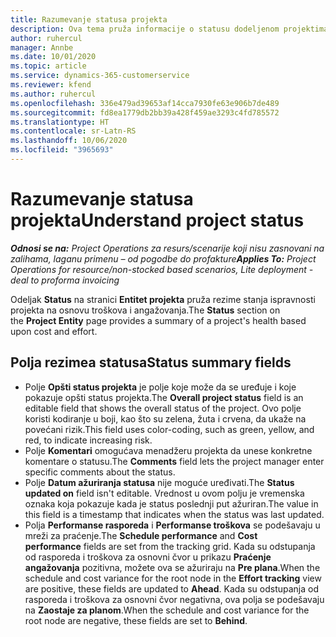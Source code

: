```yaml
---
title: Razumevanje statusa projekta
description: Ova tema pruža informacije o statusu dodeljenom projektima u usluzi Dynamics 365 Project Operations.
author: ruhercul
manager: Annbe
ms.date: 10/01/2020
ms.topic: article
ms.service: dynamics-365-customerservice
ms.reviewer: kfend
ms.author: ruhercul
ms.openlocfilehash: 336e479ad39653af14cca7930fe63e906b7de489
ms.sourcegitcommit: fd8ea1779db2bb39a428f459ae3293c4fd785572
ms.translationtype: HT
ms.contentlocale: sr-Latn-RS
ms.lasthandoff: 10/06/2020
ms.locfileid: "3965693"
---
```

# <a name="understand-project-status"></a><span data-ttu-id="12db0-103">Razumevanje statusa projekta</span><span class="sxs-lookup"><span data-stu-id="12db0-103">Understand project status</span></span>

<span data-ttu-id="12db0-104">_**Odnosi se na:** Project Operations za resurs/scenarije koji nisu zasnovani na zalihama, laganu primenu – od pogodbe do profakture_</span><span class="sxs-lookup"><span data-stu-id="12db0-104">_**Applies To:** Project Operations for resource/non-stocked based scenarios, Lite deployment - deal to proforma invoicing_</span></span>


<span data-ttu-id="12db0-105">Odeljak **Status** na stranici **Entitet projekta** pruža rezime stanja ispravnosti projekta na osnovu troškova i angažovanja.</span><span class="sxs-lookup"><span data-stu-id="12db0-105">The **Status** section on the **Project Entity** page provides a summary of a project's health based upon cost and effort.</span></span>


## <a name="status-summary-fields"></a><span data-ttu-id="12db0-106">Polja rezimea statusa</span><span class="sxs-lookup"><span data-stu-id="12db0-106">Status summary fields</span></span>

- <span data-ttu-id="12db0-107">Polje **Opšti status projekta** je polje koje može da se uređuje i koje pokazuje opšti status projekta.</span><span class="sxs-lookup"><span data-stu-id="12db0-107">The **Overall project status** field is an editable field that shows the overall status of the project.</span></span> <span data-ttu-id="12db0-108">Ovo polje koristi kodiranje u boji, kao što su zelena, žuta i crvena, da ukaže na povećani rizik.</span><span class="sxs-lookup"><span data-stu-id="12db0-108">This field uses color-coding, such as green, yellow, and red, to indicate increasing risk.</span></span> 
- <span data-ttu-id="12db0-109">Polje **Komentari** omogućava menadžeru projekta da unese konkretne komentare o statusu.</span><span class="sxs-lookup"><span data-stu-id="12db0-109">The **Comments** field lets the project manager enter specific comments about the status.</span></span> 
- <span data-ttu-id="12db0-110">Polje **Datum ažuriranja statusa** nije moguće uređivati.</span><span class="sxs-lookup"><span data-stu-id="12db0-110">The **Status updated on** field isn't editable.</span></span> <span data-ttu-id="12db0-111">Vrednost u ovom polju je vremenska oznaka koja pokazuje kada je status poslednji put ažuriran.</span><span class="sxs-lookup"><span data-stu-id="12db0-111">The value in this field is a timestamp that indicates when the status was last updated.</span></span>
- <span data-ttu-id="12db0-112">Polja **Performanse rasporeda** i **Performanse troškova** se podešavaju u mreži za praćenje.</span><span class="sxs-lookup"><span data-stu-id="12db0-112">The **Schedule performance** and **Cost performance** fields are set from the tracking grid.</span></span> <span data-ttu-id="12db0-113">Kada su odstupanja od rasporeda i troškova za osnovni čvor u prikazu **Praćenje angažovanja** pozitivna, možete ova se ažuriraju na **Pre plana**.</span><span class="sxs-lookup"><span data-stu-id="12db0-113">When the schedule and cost variance for the root node in the **Effort tracking** view are positive, these fields are updated to **Ahead**.</span></span> <span data-ttu-id="12db0-114">Kada su odstupanja od rasporeda i troškova za osnovni čvor negativna, ova polja se podešavaju na **Zaostaje za planom**.</span><span class="sxs-lookup"><span data-stu-id="12db0-114">When the schedule and cost variance for the root node are negative, these fields are set to **Behind**.</span></span>
